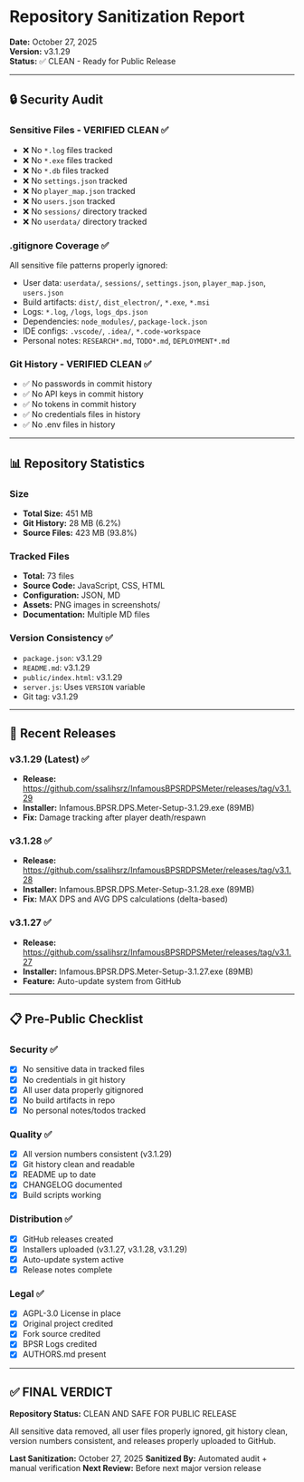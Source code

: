 # Repository Sanitization Report
**Date:** October 27, 2025  
**Version:** v3.1.29  
**Status:** ✅ CLEAN - Ready for Public Release

---

## 🔒 Security Audit

### Sensitive Files - VERIFIED CLEAN ✅
- ❌ No `*.log` files tracked
- ❌ No `*.exe` files tracked
- ❌ No `*.db` files tracked
- ❌ No `settings.json` tracked
- ❌ No `player_map.json` tracked
- ❌ No `users.json` tracked
- ❌ No `sessions/` directory tracked
- ❌ No `userdata/` directory tracked

### .gitignore Coverage ✅
All sensitive file patterns properly ignored:
- User data: `userdata/`, `sessions/`, `settings.json`, `player_map.json`, `users.json`
- Build artifacts: `dist/`, `dist_electron/`, `*.exe`, `*.msi`
- Logs: `*.log`, `/logs`, `logs_dps.json`
- Dependencies: `node_modules/`, `package-lock.json`
- IDE configs: `.vscode/`, `.idea/`, `*.code-workspace`
- Personal notes: `RESEARCH*.md`, `TODO*.md`, `DEPLOYMENT*.md`

### Git History - VERIFIED CLEAN ✅
- ✅ No passwords in commit history
- ✅ No API keys in commit history
- ✅ No tokens in commit history
- ✅ No credentials files in history
- ✅ No .env files in history

---

## 📊 Repository Statistics

### Size
- **Total Size:** 451 MB
- **Git History:** 28 MB (6.2%)
- **Source Files:** 423 MB (93.8%)

### Tracked Files
- **Total:** 73 files
- **Source Code:** JavaScript, CSS, HTML
- **Configuration:** JSON, MD
- **Assets:** PNG images in screenshots/
- **Documentation:** Multiple MD files

### Version Consistency ✅
- `package.json`: v3.1.29
- `README.md`: v3.1.29
- `public/index.html`: v3.1.29
- `server.js`: Uses `VERSION` variable
- Git tag: v3.1.29

---

## 🚀 Recent Releases

### v3.1.29 (Latest) ✅
- **Release:** https://github.com/ssalihsrz/InfamousBPSRDPSMeter/releases/tag/v3.1.29
- **Installer:** Infamous.BPSR.DPS.Meter-Setup-3.1.29.exe (89MB)
- **Fix:** Damage tracking after player death/respawn

### v3.1.28 ✅
- **Release:** https://github.com/ssalihsrz/InfamousBPSRDPSMeter/releases/tag/v3.1.28
- **Installer:** Infamous.BPSR.DPS.Meter-Setup-3.1.28.exe (89MB)
- **Fix:** MAX DPS and AVG DPS calculations (delta-based)

### v3.1.27 ✅
- **Release:** https://github.com/ssalihsrz/InfamousBPSRDPSMeter/releases/tag/v3.1.27
- **Installer:** Infamous.BPSR.DPS.Meter-Setup-3.1.27.exe (89MB)
- **Feature:** Auto-update system from GitHub

---

## 📋 Pre-Public Checklist

### Security ✅
- [x] No sensitive data in tracked files
- [x] No credentials in git history
- [x] All user data properly gitignored
- [x] No build artifacts in repo
- [x] No personal notes/todos tracked

### Quality ✅
- [x] All version numbers consistent (v3.1.29)
- [x] Git history clean and readable
- [x] README up to date
- [x] CHANGELOG documented
- [x] Build scripts working

### Distribution ✅
- [x] GitHub releases created
- [x] Installers uploaded (v3.1.27, v3.1.28, v3.1.29)
- [x] Auto-update system active
- [x] Release notes complete

### Legal ✅
- [x] AGPL-3.0 License in place
- [x] Original project credited
- [x] Fork source credited
- [x] BPSR Logs credited
- [x] AUTHORS.md present

---

## ✅ FINAL VERDICT

**Repository Status:** CLEAN AND SAFE FOR PUBLIC RELEASE

All sensitive data removed, all user files properly ignored, git history clean, version numbers consistent, and releases properly uploaded to GitHub.

**Last Sanitization:** October 27, 2025
**Sanitized By:** Automated audit + manual verification
**Next Review:** Before next major version release
